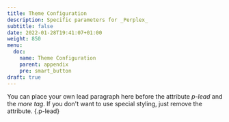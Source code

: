 ```yaml
---
title: Theme Configuration
description: Specific parameters for _Perplex_
subtitle: false
date: 2022-01-28T19:41:07+01:00 
weight: 850
menu:
  doc:
    name: Theme Configuration
    parent: appendix
    pre: smart_button
draft: true
---
```


You can place your own lead paragraph here before the attribute _p-lead_ and the _more tag_. If you don't want to use special styling, just remove the attribute.
{.p-lead} <!--more-->
